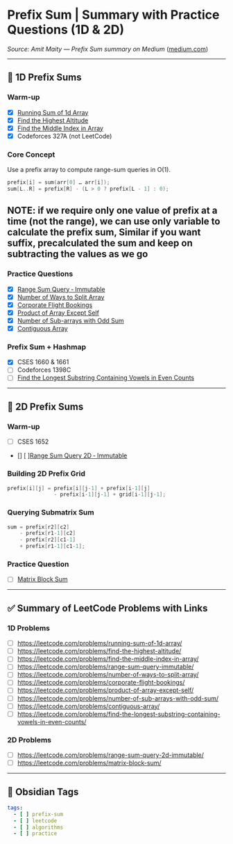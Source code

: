 # Prefix Sum | Summary with Practice Questions (1D & 2D)

*Source: Amit Maity — Prefix Sum summary on Medium* ([medium.com](https://medium.com/%40maityamit/prefix-sum-summary-with-practice-questions-sheet-1d-2d-on-leetcode-83c8deb4f713?utm_source=chatgpt.com))

---

## 🧠 1D Prefix Sums

### Warm‑up
- [x] [Running Sum of 1d Array](https://leetcode.com/problems/running-sum-of-1d-array/)  
- [x] [Find the Highest Altitude](https://leetcode.com/problems/find-the-highest-altitude/)  
- [x] [Find the Middle Index in Array](https://leetcode.com/problems/find-the-middle-index-in-array/)  
- [x] Codeforces 327A (not LeetCode)

### Core Concept
Use a prefix array to compute range-sum queries in O(1).

```cpp
prefix[i] = sum(arr[0] … arr[i]);
sum[L..R] = prefix[R] - (L > 0 ? prefix[L - 1] : 0);
```

## **NOTE**: if we require only one value of prefix at a time (not the range), we can use only variable to calculate the prefix sum, Similar if you want suffix, precalculated the sum and keep on subtracting the values as we go

### Practice Questions
- [x] [Range Sum Query ‑ Immutable](https://leetcode.com/problems/range-sum-query-immutable/)  
- [x] [Number of Ways to Split Array](https://leetcode.com/problems/number-of-ways-to-split-array/)  
- [x] [Corporate Flight Bookings](https://leetcode.com/problems/corporate-flight-bookings/)  
- [x] [Product of Array Except Self](https://leetcode.com/problems/product-of-array-except-self/)  
- [x] [Number of Sub-arrays with Odd Sum](https://leetcode.com/problems/number-of-sub-arrays-with-odd-sum/)  
- [x] [Contiguous Array](https://leetcode.com/problems/contiguous-array/)

### Prefix Sum + Hashmap
- [x]  CSES 1660 & 1661  
- [ ]  Codeforces 1398C  
- [ ]  [Find the Longest Substring Containing Vowels in Even Counts](https://leetcode.com/problems/find-the-longest-substring-containing-vowels-in-even-counts/)

---

## 💠 2D Prefix Sums

### Warm‑up
- [ ] CSES 1652  
- [] [ ][Range Sum Query 2D ‑ Immutable](https://leetcode.com/problems/range-sum-query-2d-immutable/)

### Building 2D Prefix Grid
```cpp
prefix[i][j] = prefix[i][j-1] + prefix[i-1][j]
               - prefix[i-1][j-1] + grid[i-1][j-1];
```

### Querying Submatrix Sum
```cpp
sum = prefix[r2][c2]
    - prefix[r1-1][c2]
    - prefix[r2][c1-1]
    + prefix[r1-1][c1-1];
```

### Practice Question
- [ ] [Matrix Block Sum](https://leetcode.com/problems/matrix-block-sum/)

---

## ✅ Summary of LeetCode Problems with Links

### 1D Problems
- [ ] https://leetcode.com/problems/running-sum-of-1d-array/  
- [ ] https://leetcode.com/problems/find-the-highest-altitude/  
- [ ] https://leetcode.com/problems/find-the-middle-index-in-array/  
- [ ] https://leetcode.com/problems/range-sum-query-immutable/  
- [ ] https://leetcode.com/problems/number-of-ways-to-split-array/  
- [ ] https://leetcode.com/problems/corporate-flight-bookings/  
- [ ] https://leetcode.com/problems/product-of-array-except-self/  
- [ ] https://leetcode.com/problems/number-of-sub-arrays-with-odd-sum/  
- [ ] https://leetcode.com/problems/contiguous-array/  
- [ ] https://leetcode.com/problems/find-the-longest-substring-containing-vowels-in-even-counts/

### 2D Problems
- [ ] https://leetcode.com/problems/range-sum-query-2d-immutable/  
- [ ] https://leetcode.com/problems/matrix-block-sum/

---

## 📌 Obsidian Tags
```yaml
tags:
  - [ ] prefix-sum
  - [ ] leetcode
  - [ ] algorithms
  - [ ] practice
```
